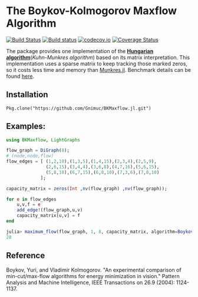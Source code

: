 # The Boykov-Kolmogorov Maxflow Algorithm

[![Build Status](https://travis-ci.org/Gnimuc/BKMaxflow.jl.svg?branch=master)](https://travis-ci.org/Gnimuc/BKMaxflow.jl)
[![Build status](https://ci.appveyor.com/api/projects/status/y185yw848ln0u405/branch/master?svg=true)](https://ci.appveyor.com/project/Gnimuc/bkmaxflow-jl/branch/master)
[![codecov.io](http://codecov.io/github/Gnimuc/BKMaxflow.jl/coverage.svg?branch=master)](http://codecov.io/github/Gnimuc/BKMaxflow.jl?branch=master)
[![Coverage Status](https://coveralls.io/repos/github/Gnimuc/BKMaxflow.jl/badge.svg?branch=master)](https://coveralls.io/github/Gnimuc/BKMaxflow.jl?branch=master)

The package provides one implementation of the **[Hungarian algorithm](https://en.wikipedia.org/wiki/Hungarian_algorithm)**(*Kuhn-Munkres algorithm*) based on its matrix interpretation. This implementation uses a sparse matrix to keep tracking those marked zeros, so it costs less time and memory than [Munkres.jl](https://github.com/FugroRoames/Munkres.jl). Benchmark details can be found [here](https://github.com/Gnimuc/Hungarian.jl/tree/master/benchmark).

## Installation

`Pkg.clone("https://github.com/Gnimuc/BKMaxflow.jl.git")`

## Examples:

```julia
using BKMaxflow, LightGraphs

flow_graph = DiGraph(8);
# (node,node,flow)
flow_edges = [ (1,2,10),(1,3,5),(1,4,15),(2,3,4),(2,5,9),
               (2,6,15),(3,4,4),(3,6,8),(4,7,16),(5,6,15),
               (5,8,10),(6,7,15),(6,8,10),(7,3,6),(7,8,10)
             ];

capacity_matrix = zeros(Int ,nv(flow_graph) ,nv(flow_graph));

for e in flow_edges
    u,v,f = e
    add_edge!(flow_graph,u,v)
    capacity_matrix[u,v] = f
end

julia> maximum_flow(flow_graph, 1, 8, capacity_matrix, algorithm=BoykovKolmogorovAlgorithm())[1]
28
```

## Reference
Boykov, Yuri, and Vladimir Kolmogorov. "An experimental comparison of min-cut/max-flow algorithms for energy minimization in vision." Pattern Analysis and Machine Intelligence, IEEE Transactions on 26.9 (2004): 1124-1137.
